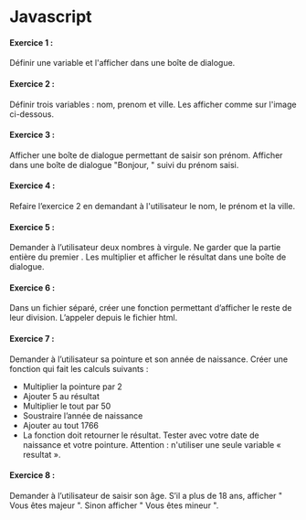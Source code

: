 # Javascript

#### Exercice 1 :
Définir une variable et l'afficher dans une boîte de dialogue.

#### Exercice 2 :
Définir trois variables : nom, prenom et ville. Les afficher comme sur l'image ci-dessous.


#### Exercice 3 :
Afficher une boîte de dialogue permettant de saisir son prénom. Afficher dans une boîte de dialogue "Bonjour, " suivi du prénom saisi.

#### Exercice 4 :
Refaire l’exercice 2 en demandant à l'utilisateur le nom, le prénom et la ville.

#### Exercice 5 :
Demander à l’utilisateur deux nombres à virgule. Ne garder que la partie entière du premier .
Les multiplier et afficher le résultat dans une boîte de dialogue.

#### Exercice 6 :
Dans un fichier séparé, créer une fonction permettant d’afficher le reste de leur division. L’appeler depuis le fichier html.

#### Exercice 7 :
Demander à l’utilisateur sa pointure et son année de naissance. Créer une fonction qui fait les calculs suivants :

* Multiplier la pointure par 2
* Ajouter 5 au résultat
* Multiplier le tout par 50
* Soustraire l’année de naissance
* Ajouter au tout 1766
*  La fonction doit retourner le résultat. Tester avec votre date de naissance et votre pointure. Attention : n'utiliser une seule variable « resultat ».

#### Exercice 8 :
Demander à l’utilisateur de saisir son âge. S’il a plus de 18 ans, afficher " Vous êtes majeur ". Sinon afficher " Vous êtes mineur ".